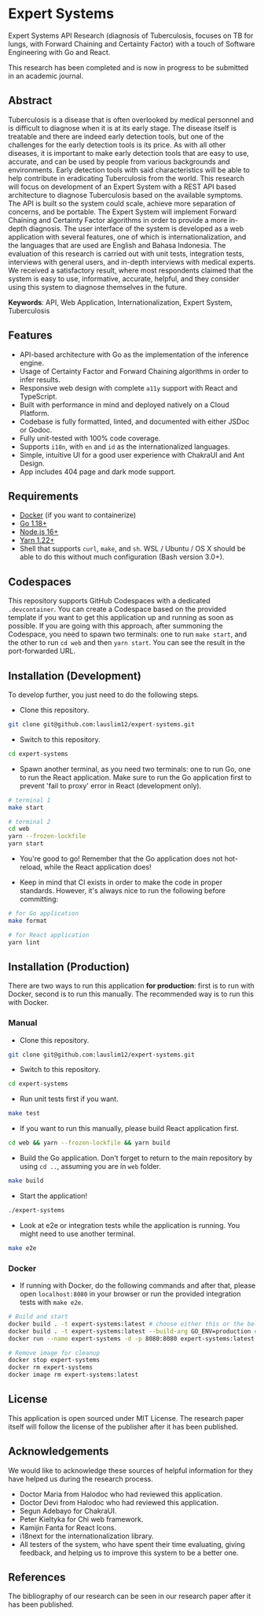 # Expert Systems

Expert Systems API Research (diagnosis of Tuberculosis, focuses on TB for lungs, with Forward Chaining and Certainty Factor) with a touch of Software Engineering with Go and React.

This research has been completed and is now in progress to be submitted in an academic journal.

## Abstract

Tuberculosis is a disease that is often overlooked by medical personnel and is difficult to diagnose when it is at its early stage. The disease itself is treatable and there are indeed early detection tools, but one of the challenges for the early detection tools is its price. As with all other diseases, it is important to make early detection tools that are easy to use, accurate, and can be used by people from various backgrounds and environments. Early detection tools with said characteristics will be able to help contribute in eradicating Tuberculosis from the world. This research will focus on development of an Expert System with a REST API based architecture to diagnose Tuberculosis based on the available symptoms. The API is built so the system could scale, achieve more separation of concerns, and be portable. The Expert System will implement Forward Chaining and Certainty Factor algorithms in order to provide a more in-depth diagnosis. The user interface of the system is developed as a web application with several features, one of which is internationalization, and the languages that are used are English and Bahasa Indonesia. The evaluation of this research is carried out with unit tests, integration tests, interviews with general users, and in-depth interviews with medical experts. We received a satisfactory result, where most respondents claimed that the system is easy to use, informative, accurate, helpful, and they consider using this system to diagnose themselves in the future.

**Keywords**: API, Web Application, Internationalization, Expert System, Tuberculosis

## Features

- API-based architecture with Go as the implementation of the inference engine.
- Usage of Certainty Factor and Forward Chaining algorithms in order to infer results.
- Responsive web design with complete `a11y` support with React and TypeScript.
- Built with performance in mind and deployed natively on a Cloud Platform.
- Codebase is fully formatted, linted, and documented with either JSDoc or Godoc.
- Fully unit-tested with 100% code coverage.
- Supports `i18n`, with `en` and `id` as the internationalized languages.
- Simple, intuitive UI for a good user experience with ChakraUI and Ant Design.
- App includes 404 page and dark mode support.

## Requirements

- [Docker](https://www.docker.com/) (if you want to containerize)
- [Go 1.18+](https://golang.org/)
- [Node.js 16+](https://nodejs.org/en/)
- [Yarn 1.22+](https://yarnpkg.com/)
- Shell that supports `curl`, `make`, and `sh`. WSL / Ubuntu / OS X should be able to do this without much configuration (Bash version 3.0+).

## Codespaces

This repository supports GitHub Codespaces with a dedicated `.devcontainer`. You can create a Codespace based on the provided template if you want to get this application up and running as soon as possible. If you are going with this approach, after summoning the Codespace, you need to spawn two terminals: one to run `make start`, and the other to run `cd web` and then `yarn start`. You can see the result in the port-forwarded URL.

## Installation (Development)

To develop further, you just need to do the following steps.

- Clone this repository.

```bash
git clone git@github.com:lauslim12/expert-systems.git
```

- Switch to this repository.

```bash
cd expert-systems
```

- Spawn another terminal, as you need two terminals: one to run Go, one to run the React application. Make sure to run the Go application first to prevent 'fail to proxy' error in React (development only).

```bash
# terminal 1
make start

# terminal 2
cd web
yarn --frozen-lockfile
yarn start
```

- You're good to go! Remember that the Go application does not hot-reload, while the React application does!

- Keep in mind that CI exists in order to make the code in proper standards. However, it's always nice to run the following before committing:

```bash
# for Go application
make format

# for React application
yarn lint
```

## Installation (Production)

There are two ways to run this application **for production**: first is to run with Docker, second is to run this manually. The recommended way is to run this with Docker.

### Manual

- Clone this repository.

```bash
git clone git@github.com:lauslim12/expert-systems.git
```

- Switch to this repository.

```bash
cd expert-systems
```

- Run unit tests first if you want.

```bash
make test
```

- If you want to run this manually, please build React application first.

```bash
cd web && yarn --frozen-lockfile && yarn build
```

- Build the Go application. Don't forget to return to the main repository by using `cd ..`, assuming you are in `web` folder.

```bash
make build
```

- Start the application!

```bash
./expert-systems
```

- Look at e2e or integration tests while the application is running. You might need to use another terminal.

```bash
make e2e
```

### Docker

- If running with Docker, do the following commands and after that, please open `localhost:8080` in your browser or run the provided integration tests with `make e2e`.

```bash
# Build and start
docker build . -t expert-systems:latest # choose either this or the below one
docker build . -t expert-systems:latest --build-arg GO_ENV=production # if you want HTTPS with 'X-Forwarded-Proto' header, some services like Heroku use this for HTTPS
docker run --name expert-systems -d -p 8080:8080 expert-systems:latest

# Remove image for cleanup
docker stop expert-systems
docker rm expert-systems
docker image rm expert-systems:latest
```

## License

This application is open sourced under MIT License. The research paper itself will follow the license of the publisher after it has been published.

## Acknowledgements

We would like to acknowledge these sources of helpful information for they have helped us during the research process.

- Doctor Maria from Halodoc who had reviewed this application.
- Doctor Devi from Halodoc who had reviewed this application.
- Segun Adebayo for ChakraUI.
- Peter Kieltyka for Chi web framework.
- Kamijin Fanta for React Icons.
- i18next for the internationalization library.
- All testers of the system, who have spent their time evaluating, giving feedback, and helping us to improve this system to be a better one.

## References

The bibliography of our research can be seen in our research paper after it has been published.
